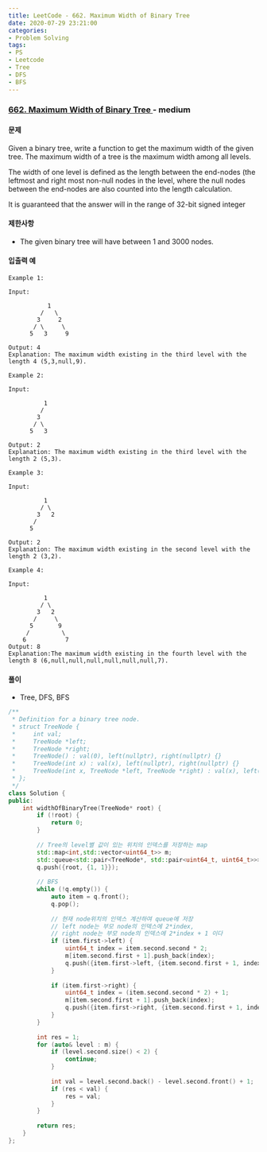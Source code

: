 ```yaml
---
title: LeetCode - 662. Maximum Width of Binary Tree
date: 2020-07-29 23:21:00
categories:
- Problem Solving
tags:
- PS
- Leetcode
- Tree
- DFS
- BFS
---
```


### [ 662. Maximum Width of Binary Tree ](https://leetcode.com/problems/maximum-width-of-binary-tree/) - medium

#### 문제

Given a binary tree, write a function to get the maximum width of the given tree. The maximum width of a tree is the maximum width among all levels.

The width of one level is defined as the length between the end-nodes (the leftmost and right most non-null nodes in the level, where the null nodes between the end-nodes are also counted into the length calculation.

It is guaranteed that the answer will in the range of 32-bit signed integer

#### 제한사항

 - The given binary tree will have between 1 and 3000 nodes.

#### 입출력 예

```
Example 1:

Input: 

           1
         /   \
        3     2
       / \     \  
      5   3     9 

Output: 4
Explanation: The maximum width existing in the third level with the length 4 (5,3,null,9).
```

```
Example 2:

Input: 

          1
         /  
        3    
       / \       
      5   3     

Output: 2
Explanation: The maximum width existing in the third level with the length 2 (5,3).
```

```
Example 3:

Input: 

          1
         / \
        3   2 
       /        
      5      

Output: 2
Explanation: The maximum width existing in the second level with the length 2 (3,2).
```

```
Example 4:

Input: 

          1
         / \
        3   2
       /     \  
      5       9 
     /         \
    6           7
Output: 8
Explanation:The maximum width existing in the fourth level with the length 8 (6,null,null,null,null,null,null,7).

```

#### 풀이
 - Tree, DFS, BFS

```cpp
/**
 * Definition for a binary tree node.
 * struct TreeNode {
 *     int val;
 *     TreeNode *left;
 *     TreeNode *right;
 *     TreeNode() : val(0), left(nullptr), right(nullptr) {}
 *     TreeNode(int x) : val(x), left(nullptr), right(nullptr) {}
 *     TreeNode(int x, TreeNode *left, TreeNode *right) : val(x), left(left), right(right) {}
 * };
 */
class Solution {
public:
    int widthOfBinaryTree(TreeNode* root) {
        if (!root) {
            return 0;
        }
        
        // Tree의 level별 값이 있는 위치의 인덱스를 저장하는 map
        std::map<int,std::vector<uint64_t>> m;
        std::queue<std::pair<TreeNode*, std::pair<uint64_t, uint64_t>>> q;
        q.push({root, {1, 1}});
        
        // BFS
        while (!q.empty()) {
            auto item = q.front();
            q.pop();
            
            // 현재 node위치의 인덱스 계산하여 queue에 저장
            // left node는 부모 node의 인덱스에 2*index,
            // right node는 부모 node의 인덱스에 2*index + 1 이다 
            if (item.first->left) {
                uint64_t index = item.second.second * 2;
                m[item.second.first + 1].push_back(index);
                q.push({item.first->left, {item.second.first + 1, index}});
            }
            
            if (item.first->right) {
                uint64_t index = (item.second.second * 2) + 1;
                m[item.second.first + 1].push_back(index);
                q.push({item.first->right, {item.second.first + 1, index}});
            }
        }
        
        int res = 1;
        for (auto& level : m) {
            if (level.second.size() < 2) {
                continue;
            }
            
            int val = level.second.back() - level.second.front() + 1;
            if (res < val) {
                res = val;
            }
        }
        
        return res;
    }
};
```
